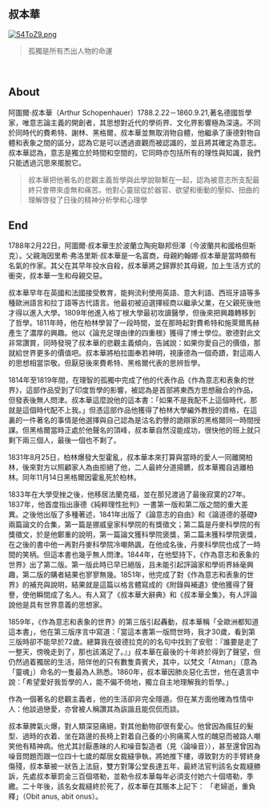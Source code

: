 ## 叔本華
[![54ToZ9.png](https://z3.ax1x.com/2021/10/25/54ToZ9.png)](https://imgtu.com/i/54ToZ9)
> 孤獨是所有杰出人物的命運

&nbsp;

## About 
阿圖爾·叔本華（Arthur Schopenhauer）1788.2.22－1860.9.21,著名德國哲學家，唯意志論主義的開創者，其思想對近代的學術界、文化界影響極為深遠。不同於同時代的費希特、謝林、黑格爾，叔本華並無取消物自體，他繼承了康德對物自體和表象之間的區分，認為它是可以透過直觀而被認識的，並且將其確定為意志。叔本華認為，意志是獨立於時間和空間的，它同時亦包括所有的理性與知識，我們只能透過沉思來擺脫它。
> 叔本華把他著名的悲觀主義哲學與此學說聯繫在一起，認為被意志所支配最終只會帶來虛無和痛苦。他對心靈屈從於器官、欲望和衝動的壓抑、扭曲的理解啓發了日後的精神分析學和心理學
&nbsp;

## End
1788年2月22日，阿圖爾·叔本華生於波蘭立陶宛聯邦但澤（今波蘭共和國格但斯克）。父親海因里希·弗洛里斯·叔本華是一名富商，母親約翰娜·叔本華是當時頗有名氣的作家。其父在其早年投水自殺，叔本華將之歸罪於其母親，加上生活方式的衝突，叔本華一生和母親交惡。

叔本華早年在英國和法國接受教育，能夠流利使用英語、意大利語、西班牙語等多種歐洲語言和拉丁語等古代語言。他最初被迫選擇經商以繼承父業，在父親死後他才得以進入大學。1809年他進入格丁根大學最初攻讀醫學，但後來把興趣轉移到了哲學。1811年時，他在柏林學習了一段時間，並在那時起對費希特和施萊爾馬赫產生了濃厚的興趣。他以《論充足理由律的四重根》獲得了博士學位。歌德對此文非常讚賞，同時發現了叔本華的悲觀主義傾向，告誡說：如果你愛自己的價值，那就給世界更多的價值吧。叔本華將柏拉圖奉若神明，視康德為一個奇蹟，對這兩人的思想相當崇敬。但厭惡後來費希特、黑格爾代表的思辨哲學。

1814年至1819年間，在理智的孤獨中完成了他的代表作品《作為意志和表象的世界》，這部作品受到了印度哲學的影響，被認為是首部將東西方思想融合的作品，但發表後無人問津。叔本華這麼說他的這本書：「如果不是我配不上這個時代，那就是這個時代配不上我。」但憑這部作品他獲得了柏林大學編外教授的資格，在這裏的一件著名的事情是他選擇與自己認為是沽名釣譽的詭辯家的黑格爾同一時間授課。但黑格爾當時正處於他聲名的頂峰，叔本華自然沒能成功，很快他的班上就只剩下兩三個人，最後一個也不剩了。

1831年8月25日，柏林爆發大型霍亂，叔本華本來打算與當時的愛人一同離開柏林，後來對方以照顧家人為由拒絕了他，二人最終分道揚鑣，叔本華獨自逃離柏林。同年11月14日黑格爾因霍亂死於柏林。

1833年在大學受挫之後，他移居法蘭克福，並在那兒渡過了最後寂寞的27年。1837年，他首度指出康德《純粹理性批判》一書第一版和第二版之間的重大差異。之後他出版了多種著述，1841年出版了《論意志的自由》和《論道德的基礎》兩篇論文的合集，第一篇是挪威皇家科學院的有獎徵文；第二篇是丹麥科學院的有獎徵文，於是他鄭重的說明，第一篇論文獲科學院褒獎，第二篇未獲科學院褒獎，在之後的書中他一再對丹麥科學院冷嘲熱諷，在他成名後，丹麥科學院也成了一時間的笑柄。但這本書也幾乎無人問津。1844年，在他堅持下，《作為意志和表象的世界》出了第二版。第一版此時已早已絕版，且未能引起評論家和學術界絲毫興趣，第二版的購者結果也寥寥無幾。1851年，他完成了對《作為意志和表象的世界》的補充與說明，結果就是這篇以格言體寫成的《附錄與補遺》使他獲得了聲譽，使他瞬間成了名人。有人寫了《叔本華大辭典》和《叔本華全集》，有人評論說他是具有世界意義的思想家。

1859年，《作為意志和表象的世界》的第三版引起轟動，叔本華稱「全歐洲都知道這本書」，他在第三版序言中寫道：「當這本書第一版問世時，我才30歲，看到第三版時卻不能早於72歲。總算我在彼德拉克的的名句中找到了安慰：『誰要是走了一整天，傍晚走到了，那也該滿足了。』」叔本華在最後的十年終於得到了聲望，但仍然過着獨居的生活，陪伴他的只有數隻貴賓犬，其中，以梵文「Atman」（意為「靈魂」）命名的一隻最為人熟悉。1860年，叔本華因肺炎惡化去世，他在遺言中說：「希望愛好我哲學的人，能不偏不倚地，獨立自主地理解我的哲學。」

作為一個著名的悲觀主義者，他的生活卻非完全隱遁。但在某方面他確為性情中人：他談過戀愛，亦曾被人稱讚其為詼諧且能侃侃而談。

叔本華脾氣火爆，對人類深惡痛絕，對其他動物卻很有愛心。他曾因為瘋狂的髮型、過時的衣着、坐在路邊的長椅上對着自己養的小狗痛罵人性的醜惡而被路人嘲笑他有精神病。他尤其討厭愚昧的人和噪音製造者（見〈論噪音〉），甚至還曾因為噪音問題而跟一位四十七歲的鄰居女裁縫爭執，將她推下樓，導致對方的手臂終身傷殘，叔本華被一狀告上法庭，雙方對簿公堂長達五年，最終法官判該名女裁縫勝訴，先處叔本華罰金三百個塔勒，並勒令叔本華每年必須支付她六十個塔勒，季繳。二十年後，該名女裁縫終於死了，叔本華在其賬本上記下： 「老婦逝，重負釋」（Obit anus, abit onus）。
